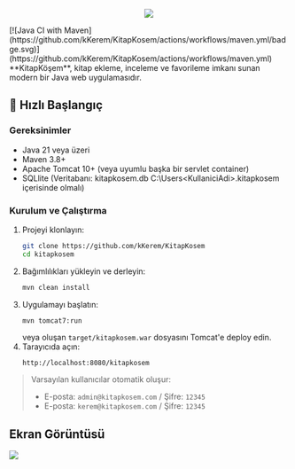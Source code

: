 <p align="center" width="100%"><img src="https://github.com/user-attachments/assets/d2fc12ff-d714-403b-b836-6ff96cc29ecb"></p>
[![Java CI with Maven](https://github.com/kKerem/KitapKosem/actions/workflows/maven.yml/badge.svg)](https://github.com/kKerem/KitapKosem/actions/workflows/maven.yml)
**KitapKöşem**, kitap ekleme, inceleme ve favorileme imkanı sunan modern bir Java web uygulamasıdır.

## 🚀 Hızlı Başlangıç

### Gereksinimler
- Java 21 veya üzeri
- Maven 3.8+
- Apache Tomcat 10+ (veya uyumlu başka bir servlet container)
- SQLlite (Veritabanı: kitapkosem.db C:\Users\<KullaniciAdi>\.kitapkosem içerisinde olmalı)

### Kurulum ve Çalıştırma

1. Projeyi klonlayın:
   ```bash
   git clone https://github.com/kKerem/KitapKosem
   cd kitapkosem
   ```
2. Bağımlılıkları yükleyin ve derleyin:
   ```bash
   mvn clean install
   ```
3. Uygulamayı başlatın:
   ```bash
   mvn tomcat7:run
   ```
   veya oluşan `target/kitapkosem.war` dosyasını Tomcat'e deploy edin.
4. Tarayıcıda açın:
   ```
   http://localhost:8080/kitapkosem
   ```

> Varsayılan kullanıcılar otomatik oluşur:
> - E-posta: `admin@kitapkosem.com` / Şifre: `12345`
> - E-posta: `kerem@kitapkosem.com` / Şifre: `12345`

## Ekran Görüntüsü
<img src="https://github.com/user-attachments/assets/1b31d3e1-1cc9-44db-801d-5987716e1240">


